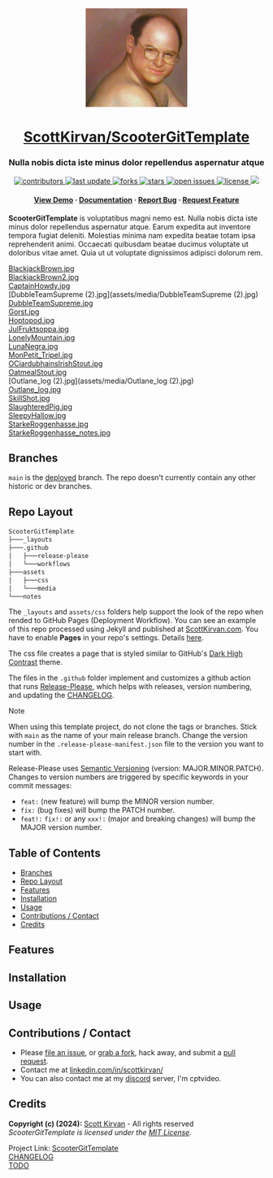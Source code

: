 <div align="center">

  <img src="assets/media/logo.jpg" alt="logo" width="200" height="auto" />
    <h1><a href="https://github.com/ScottKirvan/ScooterGitTemplate">ScottKirvan/ScooterGitTemplate</a></h1>
  <h3>Nulla nobis dicta iste minus dolor repellendus aspernatur atque</h3>
  
  
<!-- Badges -->
<p>
  <a href="https://github.com/ScottKirvan/ScooterGitTemplate/graphs/contributors">
    <img src="https://img.shields.io/github/contributors/ScottKirvan/ScooterGitTemplate" alt="contributors" />
  </a>
  <a href="">
    <img src="https://img.shields.io/github/last-commit/ScottKirvan/ScooterGitTemplate" alt="last update" />
  </a>
  <a href="https://github.com/ScottKirvan/ScooterGitTemplate/network/members">
    <img src="https://img.shields.io/github/forks/ScottKirvan/ScooterGitTemplate" alt="forks" />
  </a>
  <a href="https://github.com/ScottKirvan/ScooterGitTemplate/stargazers">
    <img src="https://img.shields.io/github/stars/ScottKirvan/ScooterGitTemplate" alt="stars" />
  </a>
  <a href="https://github.com/ScottKirvan/ScooterGitTemplate/issues/">
    <img src="https://img.shields.io/github/issues/ScottKirvan/ScooterGitTemplate" alt="open issues" />
  </a>
  <a href="https://github.com/ScottKirvan/ScooterGitTemplate/blob/master/LICENSE">
    <img src="https://img.shields.io/github/license/ScottKirvan/ScooterGitTemplate.svg" alt="license" />
  </a>
  <a href="https://discord.gg/gQH4mXWQRT">
    <!--<img src="https://img.shields.io/discord/704680098577514527?style=flat-square&label=%F0%9F%92%AC%20discord&color=00ACD7">-->
    <img src="https://img.shields.io/discord/1052011377415438346?style=flat-square&label=discord&color=00ACD7">
  </a>
</p>
   
<h4>
    <a href="https://tinyurl.com/3vf7whyd">View Demo</a>
  <span> · </span>
    <a href="https://github.com/ScottKirvan/ScooterGitTemplate/blob/main/README.md">Documentation</a>
  <span> · </span>
    <a href="https://github.com/ScottKirvan/ScooterGitTemplate/issues/new?labels=bug&title=%5BBUG%5D">Report Bug</a>
  <span> · </span>
    <a href="https://github.com/ScottKirvan/ScooterGitTemplate/issues/new?labels=enhancement&title=%5BFEATURE+REQUEST%5D">Request Feature</a>
  </h4>
</div>

**ScooterGitTemplate** is voluptatibus magni nemo est. Nulla nobis dicta iste minus dolor repellendus aspernatur atque. Earum expedita aut inventore tempora fugiat deleniti. Molestias minima nam expedita beatae totam ipsa reprehenderit animi. Occaecati quibusdam beatae ducimus voluptate ut doloribus vitae amet. Quia ut ut voluptate dignissimos adipisci dolorum rem.


[BlackjackBrown.jpg](assets/media/BlackjackBrown.jpg)  
[BlackjackBrown2.jpg](assets/media/BlackjackBrown2.jpg)  
[CaptainHowdy.jpg](assets/media/CaptainHowdy.jpg)  
[DubbleTeamSupreme (2).jpg](assets/media/DubbleTeamSupreme (2).jpg)  
[DubbleTeamSupreme.jpg](assets/media/DubbleTeamSupreme.jpg)  
[Gorst.jpg](assets/media/Gorst.jpg)  
[Hoptopod.jpg](assets/media/Hoptopod.jpg)  
[JulFruktsoppa.jpg](assets/media/JulFruktsoppa.jpg)  
[LonelyMountain.jpg](assets/media/LonelyMountain.jpg)  
[LunaNegra.jpg](assets/media/LunaNegra.jpg)  
[MonPetit_Tripel.jpg](assets/media/MonPetit_Tripel.jpg)  
[OCiardubhainsIrishStout.jpg](assets/media/OCiardubhainsIrishStout.jpg)  
[OatmealStout.jpg](assets/media/OatmealStout.jpg)  
[Outlane_log (2).jpg](assets/media/Outlane_log (2).jpg)  
[Outlane_log.jpg](assets/media/Outlane_log.jpg)  
[SkillShot.jpg](assets/media/SkillShot.jpg)  
[SlaughteredPig.jpg](assets/media/SlaughteredPig.jpg)  
[SleepyHallow.jpg](assets/media/SleepyHallow.jpg)  
[StarkeRoggenhasse.jpg](assets/media/StarkeRoggenhasse.jpg)  
[StarkeRoggenhasse_notes.jpg](assets/media/StarkeRoggenhasse_notes.jpg)  






Branches
--------
`main` is the [deployed](https://www.scottkirvan.com/ScooterGitTemplate/) branch.  The repo doesn't currently contain any other historic or dev branches.

Repo Layout
-----------
```
ScooterGitTemplate
├───_layouts
├───.github
│   ├───release-please
│   └───workflows
├───assets
│   ├───css
│   └───media
└───notes
```
The `_layouts` and `assets/css` folders help support the look of the repo when rended to GitHub Pages (Deployment Workflow). 
You can see an example of this repo processed using Jekyll and published at [ScottKirvan.com](https://www.scottkirvan.com/ScooterGitTemplate/).  You have to enable **Pages** in your repo's settings.  Details [here](https://docs.github.com/en/pages/setting-up-a-github-pages-site-with-jekyll).

The css file creates a page that is styled similar to GitHub's [Dark High Contrast](https://github.blog/changelog/2021-08-25-dark-high-contrast-theme-ga/) theme.

The files in the `.github` folder implement and customizes a github action that runs [Release-Please](https://github.com/googleapis/release-please), which helps with releases, version numbering, and updating the [CHANGELOG](notes/CHANGELOG.md).

>[!NOTE]
> When using this template project, do not clone the tags or branches. Stick with `main` as the name of your main release branch. Change the version number in the `.release-please-manifest.json` file to the version you want to start with.
>
> Release-Please uses [Semantic Versioning](https://semver.org/) (version: MAJOR.MINOR.PATCH). Changes to version numbers are triggered by specific keywords in your commit messages:
> - `feat:` (new feature) will bump the MINOR version number.
> - `fix:` (bug fixes) will bump the PATCH number.
> - `feat!:` `fix!:` or any `xxx!:` (major and breaking changes) will bump the MAJOR version number.



Table of Contents
-----------------
- [Branches](#branches)
- [Repo Layout](#repo-layout)
- [Features](#features)
- [Installation](#installation)
- [Usage](#usage)
- [Contributions / Contact](#contributions--contact)
- [Credits](#credits)

Features
--------
Installation
------------
Usage
-----

Contributions / Contact
-----------------------
- Please [file an issue](https://github.com/ScottKirvan/ScooterGitTemplate/issues/new), or [grab a fork](https://github.com/ScottKirvan/ScooterGitTemplate/fork), hack away, and submit a [pull request](https://github.com/ScottKirvan/ScooterGitTemplate/pulls).
- Contact me at [linkedin.com/in/scottkirvan/](https://www.linkedin.com/in/scottkirvan/)
- You can also contact me at my [discord](https://discord.gg/TSKHvVFYxB) server, I'm cptvideo.

Credits
-------
**Copyright (c) (2024):** [Scott Kirvan](https://github.com/ScottKirvan)  - All rights reserved   
*ScooterGitTemplate is licensed under the [MIT License](LICENSE.md).*  

Project Link:  [ScooterGitTemplate](https://github.com/ScottKirvan/ScooterGitTemplate)  
[CHANGELOG](notes/CHANGELOG.md)  
[TODO](notes/TODO.md)
